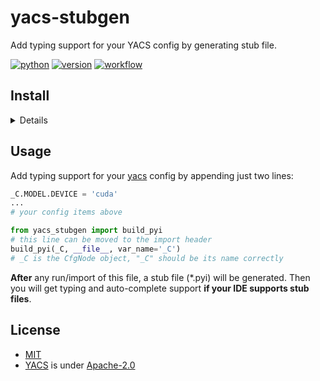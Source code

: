 # yacs-stubgen

Add typing support for your YACS config by generating stub file.

[![python](https://img.shields.io/pypi/pyversions/yacs-stubgen?logo=python&logoColor=white)][home]
[![version](https://img.shields.io/pypi/v/yacs-stubgen?logo=python)][pypi]
[![workflow](https://github.com/JamzumSum/yacs-stubgen/actions/workflows/test-pub.yml/badge.svg)](https://github.com/JamzumSum/yacs-stubgen/actions/workflows/test-pub.yml)

## Install

<details>

```sh
pip install yacs-stubgen
```

or install from this repo:

```sh
pip install git+github.com/JamzumSum/yacs-stubgen.git
```

</details>

## Usage

Add typing support for your [yacs][yacs] config by appending just two lines:

```py
_C.MODEL.DEVICE = 'cuda'
...
# your config items above

from yacs_stubgen import build_pyi
# this line can be moved to the import header
build_pyi(_C, __file__, var_name='_C')
# _C is the CfgNode object, "_C" should be its name correctly
```

**After** any run/import of this file, a stub file (*.pyi) will be generated.
Then you will get typing and auto-complete support **if your IDE supports stub files**.

## License

- [MIT](LICENSE)
- [YACS][yacs] is under [Apache-2.0](https://github.com/rbgirshick/yacs/LICENSE)

[yacs]: https://github.com/rbgirshick/yacs
[home]: https://github.com/JamzumSum/yacs-stubgen
[pypi]: https://pypi.org/project/yacs-stubgen
